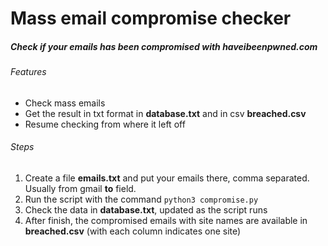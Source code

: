 # Mass email compromise checker
##### Check if your emails has been compromised with haveibeenpwned.com

###### Features
* Check mass emails
* Get the result in txt format in **database.txt** and in csv **breached.csv**
* Resume checking from where it left off

###### Steps
1. Create a file **emails.txt** and put your emails there, comma separated. Usually from gmail **to** field.
2. Run the script with the command `python3 compromise.py`
3. Check the data in **database.txt**, updated as the script runs
4. After finish, the compromised emails with site names are available in **breached.csv** (with each column indicates one site)
